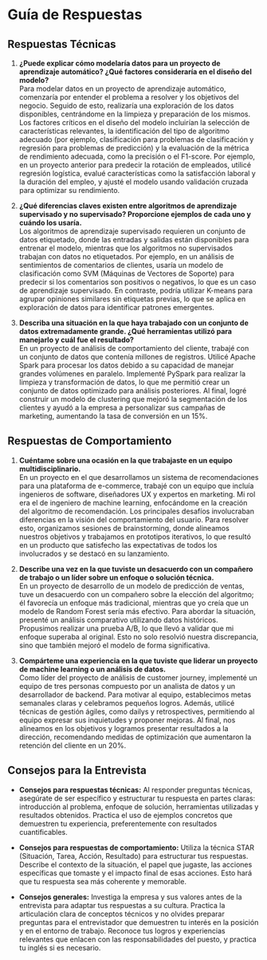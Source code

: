 # Guía de Respuestas

## Respuestas Técnicas 

1. **¿Puede explicar cómo modelaría datos para un proyecto de aprendizaje automático? ¿Qué factores consideraría en el diseño del modelo?**  
   Para modelar datos en un proyecto de aprendizaje automático, comenzaría por entender el problema a resolver y los objetivos del negocio. Seguido de esto, realizaría una exploración de los datos disponibles, centrándome en la limpieza y preparación de los mismos. Los factores críticos en el diseño del modelo incluirían la selección de características relevantes, la identificación del tipo de algoritmo adecuado (por ejemplo, clasificación para problemas de clasificación y regresión para problemas de predicción) y la evaluación de la métrica de rendimiento adecuada, como la precisión o el F1-score. Por ejemplo, en un proyecto anterior para predecir la rotación de empleados, utilicé regresión logística, evalué características como la satisfacción laboral y la duración del empleo, y ajusté el modelo usando validación cruzada para optimizar su rendimiento.

2. **¿Qué diferencias claves existen entre algoritmos de aprendizaje supervisado y no supervisado? Proporcione ejemplos de cada uno y cuándo los usaría.**  
   Los algoritmos de aprendizaje supervisado requieren un conjunto de datos etiquetado, donde las entradas y salidas están disponibles para entrenar el modelo, mientras que los algoritmos no supervisados trabajan con datos no etiquetados. Por ejemplo, en un análisis de sentimientos de comentarios de clientes, usaría un modelo de clasificación como SVM (Máquinas de Vectores de Soporte) para predecir si los comentarios son positivos o negativos, lo que es un caso de aprendizaje supervisado. En contraste, podría utilizar K-means para agrupar opiniones similares sin etiquetas previas, lo que se aplica en exploración de datos para identificar patrones emergentes.

3. **Describa una situación en la que haya trabajado con un conjunto de datos extremadamente grande. ¿Qué herramientas utilizó para manejarlo y cuál fue el resultado?**  
   En un proyecto de análisis de comportamiento del cliente, trabajé con un conjunto de datos que contenía millones de registros. Utilicé Apache Spark para procesar los datos debido a su capacidad de manejar grandes volúmenes en paralelo. Implementé PySpark para realizar la limpieza y transformación de datos, lo que me permitió crear un conjunto de datos optimizado para análisis posteriores. Al final, logré construir un modelo de clustering que mejoró la segmentación de los clientes y ayudó a la empresa a personalizar sus campañas de marketing, aumentando la tasa de conversión en un 15%.

## Respuestas de Comportamiento

1. **Cuéntame sobre una ocasión en la que trabajaste en un equipo multidisciplinario.**  
   En un proyecto en el que desarrollamos un sistema de recomendaciones para una plataforma de e-commerce, trabajé con un equipo que incluía ingenieros de software, diseñadores UX y expertos en marketing. Mi rol era el de ingeniero de machine learning, enfocándome en la creación del algoritmo de recomendación. Los principales desafíos involucraban diferencias en la visión del comportamiento del usuario. Para resolver esto, organizamos sesiones de brainstorming, donde alineamos nuestros objetivos y trabajamos en prototipos iterativos, lo que resultó en un producto que satisfecho las expectativas de todos los involucrados y se destacó en su lanzamiento.

2. **Describe una vez en la que tuviste un desacuerdo con un compañero de trabajo o un líder sobre un enfoque o solución técnica.**  
   En un proyecto de desarrollo de un modelo de predicción de ventas, tuve un desacuerdo con un compañero sobre la elección del algoritmo; él favorecía un enfoque más tradicional, mientras que yo creía que un modelo de Random Forest sería más efectivo. Para abordar la situación, presenté un análisis comparativo utilizando datos históricos. Propusimos realizar una prueba A/B, lo que llevó a validar que mi enfoque superaba al original. Esto no solo resolvió nuestra discrepancia, sino que también mejoró el modelo de forma significativa.

3. **Compárteme una experiencia en la que tuviste que liderar un proyecto de machine learning o un análisis de datos.**  
   Como líder del proyecto de análisis de customer journey, implementé un equipo de tres personas compuesto por un analista de datos y un desarrollador de backend. Para motivar al equipo, establecimos metas semanales claras y celebramos pequeños logros. Además, utilicé técnicas de gestión ágiles, como dailys y retrospectives, permitiendo al equipo expresar sus inquietudes y proponer mejoras. Al final, nos alineamos en los objetivos y logramos presentar resultados a la dirección, recomendando medidas de optimización que aumentaron la retención del cliente en un 20%.

## Consejos para la Entrevista 

- **Consejos para respuestas técnicas:** Al responder preguntas técnicas, asegúrate de ser específico y estructurar tu respuesta en partes claras: introducción al problema, enfoque de solución, herramientas utilizadas y resultados obtenidos. Practica el uso de ejemplos concretos que demuestren tu experiencia, preferentemente con resultados cuantificables.

- **Consejos para respuestas de comportamiento:** Utiliza la técnica STAR (Situación, Tarea, Acción, Resultado) para estructurar tus respuestas. Describe el contexto de la situación, el papel que jugaste, las acciones específicas que tomaste y el impacto final de esas acciones. Esto hará que tu respuesta sea más coherente y memorable.

- **Consejos generales:** Investiga la empresa y sus valores antes de la entrevista para adaptar tus respuestas a su cultura. Practica la articulación clara de conceptos técnicos y no olvides preparar preguntas para el entrevistador que demuestren tu interés en la posición y en el entorno de trabajo. Reconoce tus logros y experiencias relevantes que enlacen con las responsabilidades del puesto, y practica tu inglés si es necesario.
